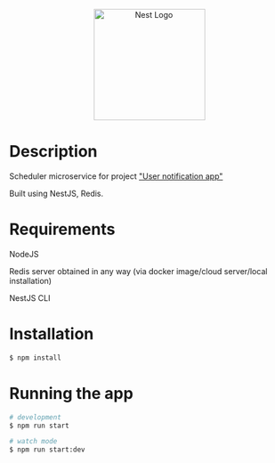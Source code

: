 <p align="center">
  <a href="http://nestjs.com/" target="blank"><img src="https://nestjs.com/img/logo-small.svg" width="200" alt="Nest Logo" /></a>
</p>

# Description

Scheduler microservice for project ["User notification app"](https://github.com/PoritskiyW/user-notification-app)

Built using NestJS, Redis.

# Requirements

NodeJS

Redis server obtained in any way (via docker image/cloud server/local installation)

NestJS CLI

# Installation

```bash
$ npm install
```

# Running the app

```bash
# development
$ npm run start

# watch mode
$ npm run start:dev
```
